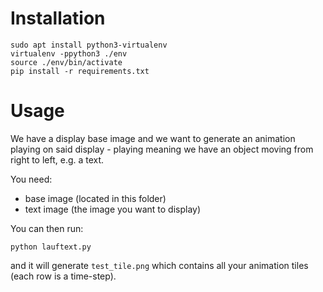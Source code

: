# Installation

```
sudo apt install python3-virtualenv
virtualenv -ppython3 ./env
source ./env/bin/activate
pip install -r requirements.txt
```

# Usage

We have a display base image and we want to generate an
animation playing on said display - playing meaning
we have an object moving from right to left, e.g.
a text.

You need:
- base image (located in this folder)
- text image (the image you want to display)

You can then run:

```
python lauftext.py
```

and it will generate `test_tile.png` which contains
all your animation tiles (each row is a time-step).
